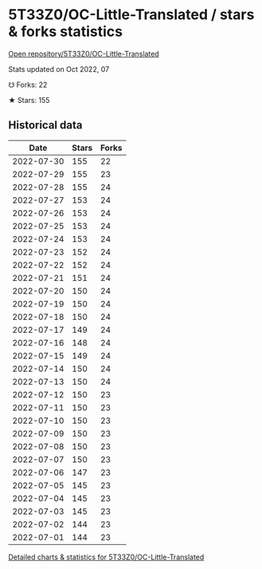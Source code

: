 # 5T33Z0/OC-Little-Translated / stars & forks statistics

[Open repository/5T33Z0/OC-Little-Translated](https://github.com/5T33Z0/OC-Little-Translated)

Stats updated on Oct 2022, 07

☋ Forks: 22

★ Stars: 155

## Historical data
| Date | Stars | Forks |
|------|-------|-------|
| 2022-07-30 | 155 | 22 | 
| 2022-07-29 | 155 | 23 | 
| 2022-07-28 | 155 | 24 | 
| 2022-07-27 | 153 | 24 | 
| 2022-07-26 | 153 | 24 | 
| 2022-07-25 | 153 | 24 | 
| 2022-07-24 | 153 | 24 | 
| 2022-07-23 | 152 | 24 | 
| 2022-07-22 | 152 | 24 | 
| 2022-07-21 | 151 | 24 | 
| 2022-07-20 | 150 | 24 | 
| 2022-07-19 | 150 | 24 | 
| 2022-07-18 | 150 | 24 | 
| 2022-07-17 | 149 | 24 | 
| 2022-07-16 | 148 | 24 | 
| 2022-07-15 | 149 | 24 | 
| 2022-07-14 | 150 | 24 | 
| 2022-07-13 | 150 | 24 | 
| 2022-07-12 | 150 | 23 | 
| 2022-07-11 | 150 | 23 | 
| 2022-07-10 | 150 | 23 | 
| 2022-07-09 | 150 | 23 | 
| 2022-07-08 | 150 | 23 | 
| 2022-07-07 | 150 | 23 | 
| 2022-07-06 | 147 | 23 | 
| 2022-07-05 | 145 | 23 | 
| 2022-07-04 | 145 | 23 | 
| 2022-07-03 | 145 | 23 | 
| 2022-07-02 | 144 | 23 | 
| 2022-07-01 | 144 | 23 | 


[Detailed charts & statistics for 5T33Z0/OC-Little-Translated](https://reviewgithub.com/rep/5T33Z0/OC-Little-Translated)
